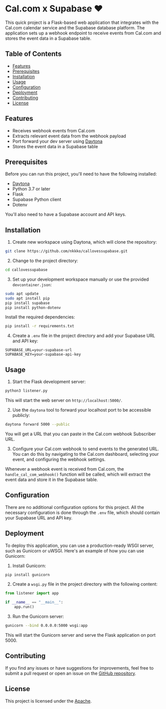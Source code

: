 # Cal.com x Supabase ❤️

This quick project is a Flask-based web application that integrates with the Cal.com calendar service and the Supabase database platform. The application sets up a webhook endpoint to receive events from Cal.com and stores the event data in a Supabase table.

## Table of Contents

- [Features](#features)
- [Prerequisites](#prerequisites)
- [Installation](#installation)
- [Usage](#usage)
- [Configuration](#configuration)
- [Deployment](#deployment)
- [Contributing](#contributing)
- [License](#license)

## Features

- Receives webhook events from Cal.com
- Extracts relevant event data from the webhook payload
- Port forward your dev server using [Daytona](https://github.com/daytonaio/daytona)
- Stores the event data in a Supabase table

## Prerequisites

Before you can run this project, you'll need to have the following installed:

- [Daytona](https://github.com/daytonaio/daytona)
- Python 3.7 or later
- Flask
- Supabase Python client
- Dotenv

You'll also need to have a Supabase account and API keys.

## Installation

1. Create new workspace using Daytona, which will clone the repository:

```bash
git clone https://github.com/nkkko/callovessupabase.git
```

2. Change to the project directory:

```bash
cd callovessupabase
```

3. Set up your development workspace manually or use the provided `devcontainer.json`:

```bash
sudo apt update
sudo apt install pip
pip install supabase
pip install python-dotenv
```

Install the required dependencies:

```bash
pip install -r requirements.txt
```

4. Create a `.env` file in the project directory and add your Supabase URL and API key:

```
SUPABASE_URL=your-supabase-url
SUPABASE_KEY=your-supabase-api-key
```

## Usage

1. Start the Flask development server:

```bash
python3 listener.py
```

This will start the web server on `http://localhost:5000/`.

2. Use the `daytona` tool to forward your localhost port to be accessible publicly:

```bash
daytona forward 5000 --public
```

You will get a URL that you can paste in the Cal.com webhook Subscriber URL.

3. Configure your Cal.com webhook to send events to the generated URL. You can do this by navigating to the Cal.com dashboard, selecting your event, and configuring the webhook settings.

Whenever a webhook event is received from Cal.com, the `handle_cal_com_webhook()` function will be called, which will extract the event data and store it in the Supabase table.

## Configuration

There are no additional configuration options for this project. All the necessary configuration is done through the `.env` file, which should contain your Supabase URL and API key.

## Deployment

To deploy this application, you can use a production-ready WSGI server, such as Gunicorn or uWSGI. Here's an example of how you can use Gunicorn:

1. Install Gunicorn:

```bash
pip install gunicorn
```

2. Create a `wsgi.py` file in the project directory with the following content:

```python
from listener import app

if __name__ == "__main__":
    app.run()
```

3. Run the Gunicorn server:

```bash
gunicorn --bind 0.0.0.0:5000 wsgi:app
```

This will start the Gunicorn server and serve the Flask application on port 5000.

## Contributing

If you find any issues or have suggestions for improvements, feel free to submit a pull request or open an issue on the [GitHub repository](https://github.com/your-username/callovessupabase).

## License

This project is licensed under the [Apache](LICENSE).
